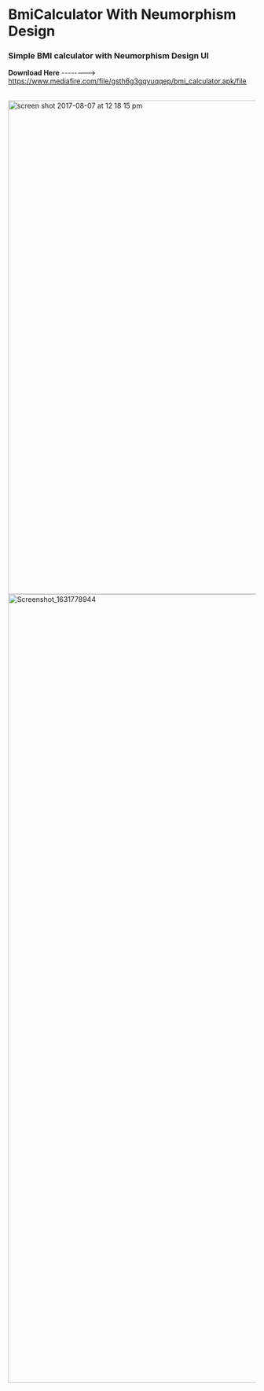 # BmiCalculator With Neumorphism Design

### Simple BMI calculator with Neumorphism Design UI

**Download Here** --------> https://www.mediafire.com/file/gsth6g3gqyuqqep/bmi_calculator.apk/file

<br />

<img width="1004" alt="screen shot 2017-08-07 at 12 18 15 pm" src="https://user-images.githubusercontent.com/68456790/133573483-2abee393-3f57-43fa-a922-21683729ac2a.png">
<img width="1604" alt="Screenshot_1631778944" src="https://user-images.githubusercontent.com/68456790/133573491-6166939a-f78b-4fa5-99e1-b0b2ef846106.png">

